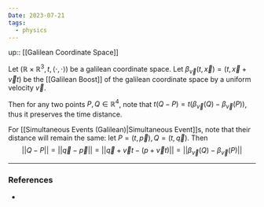 ```yaml
---
Date: 2023-07-21
tags:
  - physics
---
```

up:: [[Galilean Coordinate Space]]

Let $(\mathbb{R} \times \mathbb{R}^3, t, \left<\cdot, \cdot\right>)$ be a galilean coordinate space. Let $\beta_{\vec{v}}(t, \vec{x}) = (t, \vec{x} + \vec{v}t)$ be the [[Galilean Boost]] of the galilean coordinate space by a uniform velocity $\vec{v}$.

Then for any two points $P, Q \in \mathbb{R}^4$, note that $t(Q - P) = t(\beta_\vec{v}(Q) - \beta_\vec{v}(P))$, thus it preserves the time distance. 

For [[Simultaneous Events (Galilean)|Simultaneous Event]]s, note that their distance will remain the same: let $P = (t, \vec{p}), Q = (t, \vec{q})$. Then
$$
||Q - P|| = ||\vec{q} - \vec{p}|| = ||\vec{q} + \vec{v}t - (p + \vec{v}t)|| = ||\beta_\vec{v}(Q) - \beta_\vec{v}(P)||
$$


---
### References
- 